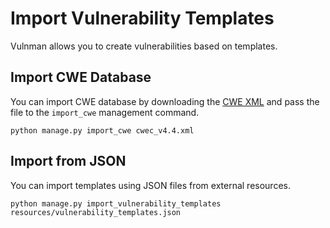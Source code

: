 # Import Vulnerability Templates

Vulnman allows you to create vulnerabilities based on templates.


## Import CWE Database
You can import CWE database by downloading the [CWE XML](https://cwe.mitre.org/data/downloads.html)
and pass the file to the `import_cwe` management command.

```
python manage.py import_cwe cwec_v4.4.xml
```

## Import from JSON
You can import templates using JSON files from external resources.

```
python manage.py import_vulnerability_templates resources/vulnerability_templates.json
```